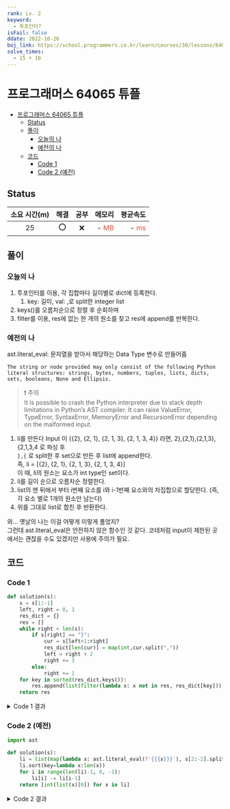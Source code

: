 ```yaml
---
rank: Lv. 2
keyword:
  - 투포인터?
isFail: false
ddate: 2022-10-26
boj_link: https://school.programmers.co.kr/learn/courses/30/lessons/64065
solve_times:
  - 15 + 10
---
```


# 프로그래머스 64065 튜플

- [프로그래머스 64065 튜플](#프로그래머스-64065-튜플)
  - [Status](#status)
  - [풀이](#풀이)
    - [오늘의 나](#오늘의-나)
    - [예전의 나](#예전의-나)
  - [코드](#코드)
    - [Code 1](#code-1)
    - [Code 2 (예전)](#code-2-예전)

## Status

| 소요 시간(m) | 해결 | 공부 |                                  메모리 |                                평균속도 |
| :----------: | :--: | :--: | --------------------------------------: | --------------------------------------: |
|      25      | ⭕️  |  ❌  | - <span style="color:#e74c3c">MB</span> | - <span style="color:#e74c3c">ms</span> |


## 풀이

### 오늘의 나
1. 투포인터를 이용, 각 집합마다 길이별로 dict에 등록한다.
   1. key: 길이, val: ,로 split한 integer list
2. keys()를 오름차순으로 정렬 후 순회하며
3. filter를 이용, res에 없는 한 개의 원소를 찾고 res에 append를 반복한다.

### 예전의 나
ast.literal_eval: 문자열을 받아서 해당하는 Data Type  변수로 만들어줌
```
The string or node provided may only consist of the following Python literal structures: strings, bytes, numbers, tuples, lists, dicts, sets, booleans, None and Ellipsis.
```
> ❗️ 주의   
> It is possible to crash the Python interpreter due to stack depth limitations in Python’s AST compiler.
It can raise ValueError, TypeError, SyntaxError, MemoryError and RecursionError depending on the malformed input.

1. li를 만든다
Input 이 {{2}, {2, 1}, {2, 1, 3}, {2, 1, 3, 4}} 라면, 2},{2,1},{2,1,3},{2,1,3,4 로 파싱 후   
`},{` 로 split한 후 set으로 만든 후 list에 append한다.   
즉, li = [{2}, {2, 1}, {2, 1, 3}, {2, 1, 3, 4}]   
이 때, li의 원소는 요소가 int type인 set이다.   
1. li를 길이 순으로 오름차순 정렬한다. 
2. list의 맨 뒤에서 부터 i번째 요소를 i와 i-1번째 요소와의 차집합으로 할당한다. (즉, 각 요소 별로 1개의 원소만 남는다)
3. 위를 그대로 list로 합친 후 반환한다.

와... 옛날의 나는 이걸 어떻게 이렇게 풀었지?   
그런데 ast.literal_eval은 안전하지 않은 함수인 것 같다. 코테처럼 input이 제한된 곳에서는 괜찮을 수도 있겠지만 사용에 주의가 필요.

## 코드

### Code 1
```py
def solution(s):
    s = s[1:-1]
    left, right = 0, 1
    res_dict = {}
    res = []
    while right < len(s):
        if s[right] == "}":
            cur = s[left+1:right]
            res_dict[len(cur)] = map(int,cur.split(","))
            left = right + 2
            right += 3
        else:
            right += 1
    for key in sorted(res_dict.keys()):
        res.append(list(filter(lambda x: x not in res, res_dict[key]))[0])
    return res
```

<details close>
<summary>Code 1 결과</summary>

- 테스트 1 〉	통과 (0.04ms, 10.1MB)
- 테스트 2 〉	통과 (0.02ms, 10.3MB)
- 테스트 3 〉	통과 (0.03ms, 10.1MB)
- 테스트 4 〉	통과 (0.09ms, 10.3MB)
- 테스트 5 〉	통과 (0.50ms, 10.4MB)
- 테스트 6 〉	통과 (1.26ms, 10.3MB)
- 테스트 7 〉	통과 (29.47ms, 11.8MB)
- 테스트 8 〉	통과 (130.21ms, 15MB)
- 테스트 9 〉	통과 (50.48ms, 12.4MB)
- 테스트 10 〉	통과 (168.78ms, 15.4MB)
- 테스트 11 〉	통과 (275.52ms, 17.1MB)
- 테스트 12 〉	통과 (389.69ms, 20.1MB)
- 테스트 13 〉	통과 (373.08ms, 20.1MB)
- 테스트 14 〉	통과 (394.94ms, 20.3MB)
- 테스트 15 〉	통과 (0.03ms, 10.3MB)

</details>

### Code 2 (예전)
```py
import ast

def solution(s):
    li = list(map(lambda x: ast.literal_eval(f'{{{x}}}'), s[2:-2].split("},{")))
    li.sort(key=lambda x:len(x))
    for i in range(len(li)-1, 0, -1):
        li[i] -= li[i-1]
    return [int(list(x)[0]) for x in li]
```
<details>
<summary>Code 2 결과</summary>

- 테스트 1 〉	통과 (0.08ms, 10.2MB)
- 테스트 2 〉	통과 (0.04ms, 10.2MB)
- 테스트 3 〉	통과 (0.03ms, 10.2MB)
- 테스트 4 〉	통과 (0.19ms, 10.3MB)
- 테스트 5 〉	통과 (1.94ms, 10.5MB)
- 테스트 6 〉	통과 (2.78ms, 10.4MB)
- 테스트 7 〉	통과 (25.17ms, 12.2MB)
- 테스트 8 〉	통과 (78.38ms, 15.9MB)
- 테스트 9 〉	통과 (58.54ms, 12.9MB)
- 테스트 10 〉	통과 (97.79ms, 16.6MB)
- 테스트 11 〉	통과 (164.70ms, 19.1MB)
- 테스트 12 〉	통과 (240.22ms, 23.6MB)
- 테스트 13 〉	통과 (277.27ms, 23.7MB)
- 테스트 14 〉	통과 (235.76ms, 24.1MB)
- 테스트 15 〉	통과 (0.05ms, 10.2MB)

</details>

